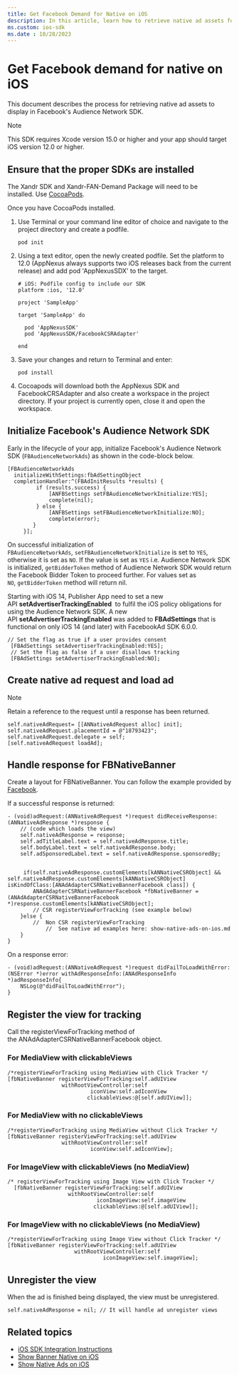 ```yaml
---
title: Get Facebook Demand for Native on iOS
description: In this article, learn how to retrieve native ad assets for display in Facebook's Audience Network SDK on iOS devices.
ms.custom: ios-sdk
ms.date : 10/28/2023
---
```


# Get Facebook demand for native on iOS

This document describes the process for retrieving native ad assets to display in Facebook's Audience Network SDK.

> [!NOTE]
> This SDK requires Xcode version 15.0 or higher and your app should target iOS version 12.0 or higher.

## Ensure that the proper SDKs are installed

The Xandr SDK and Xandr-FAN-Demand Package will need to be installed. Use [CocoaPods](https://cocoapods.org/).
<!-- There are two ways to install our SDK:

1. Download and unzip the latest release of our SDK from our [Github Releases](https://github.com/appnexus/mobile-sdk-ios/releases/latest) page. If you don't want the binary release, you can clone the source code from our [Github repo](https://github.com/appnexus/mobile-sdk-ios) and build it yourself. Drag and drop the FacebookCSRAdapter folder into Xcode Project.
1. Use [CocoaPods](https://cocoapods.org/). -->

Once you have CocoaPods installed.

1. Use Terminal or your command line editor of choice and navigate to the project directory and create a podfile.

    ``` 
    pod init
    ```

1. Using a text editor, open the newly created podfile. Set the platform to 12.0 (AppNexus always supports two iOS releases back from the current release) and add pod 'AppNexusSDX' to the target.

    ``` 
    # iOS: Podfile config to include our SDK
    platform :ios, '12.0'
         
    project 'SampleApp'
         
    target 'SampleApp' do
        
      pod 'AppNexusSDK'
      pod 'AppNexusSDK/FacebookCSRAdapter'
        
    end 
    ```

1. Save your changes and return to Terminal and enter:

    ``` 
    pod install
    ```

1. Cocoapods will download both the AppNexus SDK and FacebookCRSAdapter and also create a workspace in the project directory. If your project is currently open, close it and open the workspace.

## Initialize Facebook's Audience Network SDK

Early in the lifecycle of your app, initialize Facebook's Audience Network SDK (`FBAudienceNetworkAds`) as shown in the code-block below.

``` 
[FBAudienceNetworkAds 
  initializeWithSettings:fbAdSettingObject  
  completionHandler:^(FBAdInitResults *results) {
         if (results.success) {
             [ANFBSettings setFBAudienceNetworkInitialize:YES];
             complete(nil);
         } else {
             [ANFBSettings setFBAudienceNetworkInitialize:NO];
             complete(error); 
        }
     }];
```

On successful initialization of `FBAudienceNetworkAds`, `setFBAudienceNetworkInitialize` is set to `YES`, otherwise it is set as `NO`. If the value is set as `YES` i.e. Audience Network SDK is initialized, `getBidderToken` method of Audience Network SDK would return the Facebook Bidder Token to proceed further. For values set as `NO`, `getBidderToken` method will return nil.

Starting with iOS 14, Publisher App need to set a new API **setAdvertiserTrackingEnabled**  to fulfil the iOS policy obligations for using the Audience Network SDK. A new API **setAdvertiserTrackingEnabled** was added to **FBAdSettings** that is functional on only iOS 14 (and later) with FacebookAd SDK 6.0.0.

``` 
// Set the flag as true if a user provides consent
 [FBAdSettings setAdvertiserTrackingEnabled:YES];
 // Set the flag as false if a user disallows tracking
 [FBAdSettings setAdvertiserTrackingEnabled:NO];
```

## Create native ad request and load ad

> [!NOTE]
> Retain a reference to the request until a response has been returned.

``` 
self.nativeAdRequest= [[ANNativeAdRequest alloc] init];
self.nativeAdRequest.placementId = @"18793423";
self.nativeAdRequest.delegate = self;
[self.nativeAdRequest loadAd];
```

## Handle response for FBNativeBanner

Create a layout for FBNativeBanner. You can follow the example provided by [Facebook](https://developers.facebook.com/docs/audience-network/guides/initialize-sdk).

If a successful response is returned:

``` 
- (void)adRequest:(ANNativeAdRequest *)request didReceiveResponse:(ANNativeAdResponse *)response {
    // (code which loads the view)
    self.nativeAdResponse = response;
    self.adTitleLabel.text = self.nativeAdResponse.title;
    self.bodyLabel.text = self.nativeAdResponse.body;
    self.adSponsoredLabel.text = self.nativeAdResponse.sponsoredBy;
 
 
     if(self.nativeAdResponse.customElements[kANNativeCSRObject] && self.nativeAdResponse.customElements[kANNativeCSRObject] isKindOfClass:[ANAdAdapterCSRNativeBannerFacebook class]) {
        ANAdAdapterCSRNativeBannerFacebook *fbNativeBanner = (ANAdAdapterCSRNativeBannerFacebook *)response.customElements[kANNativeCSRObject];
        // CSR registerViewForTracking (see example below)
    }else {
        //  Non CSR registerViewForTracking
            //  See native ad examples here: show-native-ads-on-ios.md
    }
}
```

On a response error:

``` 
- (void)adRequest:(ANNativeAdRequest *)request didFailToLoadWithError:(NSError *)error withAdResponseInfo:(ANAdResponseInfo *)adResponseInfo{
    NSLog(@"didFailToLoadWithError");
}
```

## Register the view for tracking

Call the registerViewForTracking method of the ANAdAdapterCSRNativeBannerFacebook object.

### For MediaView with clickableViews

``` 
/*registerViewForTracking using MediaView with Click Tracker */
[fbNativeBanner registerViewForTracking:self.adUIView
                 withRootViewController:self
                          iconView:self.adIconView
                         clickableViews:@[self.adUIView]];          
```

### For MediaView with no clickableViews

``` 
/*registerViewForTracking using MediaView without Click Tracker */
[fbNativeBanner registerViewForTracking:self.adUIView
                 withRootViewController:self
                          iconView:self.adIconView];          
```

### For ImageView with clickableViews (no MediaView)

``` 
/* registerViewForTracking using Image View with Click Tracker */
  [fbNativeBanner registerViewForTracking:self.adUIView
                   withRootViewController:self
                            iconImageView:self.imageView
                           clickableViews:@[self.adUIView]];     
```

### For ImageView with no clickableViews (no MediaView)

``` 
/*registerViewForTracking using Image View without Click Tracker */
[fbNativeBanner registerViewForTracking:self.adUIView
                     withRootViewController:self
                              iconImageView:self.imageView];
```

## Unregister the view

When the ad is finished being displayed, the view must be unregistered.

``` 
self.nativeAdResponse = nil; // It will handle ad unregister views
```

## Related topics

- [iOS SDK Integration Instructions](ios-sdk-integration-instructions.md)
- [Show Banner Native on iOS](show-banner-native-on-ios.md)
- [Show Native Ads on iOS](show-native-ads-on-ios.md)
